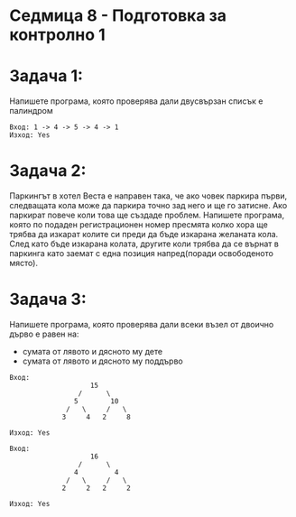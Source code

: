 # Седмица 8 - Подготовка за контролно 1

Задача 1:
=
Напишете програма, която проверява дали двусвързан списък е палиндром
```
Вход: 1 -> 4 -> 5 -> 4 -> 1
Изход: Yes         
```
Задача 2:
=
Паркингът в хотел Веста е направен така, че ако човек паркира първи, следващата кола може да паркира точно зад него и ще го затисне. Ако паркират повече коли това ще създаде проблем. Напишете програма, която по подаден регистрационен номер пресмята колко хора ще трябва да изкарат колите си преди да бъде изкарана желаната кола. След като бъде изкарана колата, другите коли трябва да се върнат в паркинга като заемат с една позиция напред(поради освободеното място).

Задача 3:
=
Напишете програма, която проверява дали всеки възел от двоично дърво е равен на:
- сумата от лявото и дясното му дете
- сумата от лявото и дясното му поддърво
```
Вход:
                    15
                 /      \
                5        10
              /   \     /   \
             3     4   2     8
                      
Изход: Yes

Вход:
                    16
                 /      \
                4         4
              /   \     /   \
             2     2   2     2
                      
Изход: Yes
```



                 
